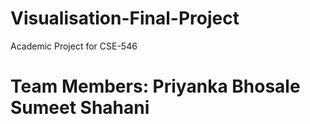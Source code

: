 # Visualisation-Final-Project
Academic Project for CSE-546


Team Members:
Priyanka Bhosale
Sumeet Shahani
=======


